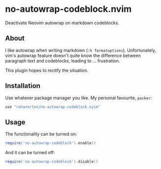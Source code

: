 # no-autowrap-codeblock.nvim

Deactivate Neovim autowrap on markdown codeblocks.

## About

I like autowrap when writing markdown (`:h formatoptions`). Unfortunately,
vim's autowrap feature doesn't quite know the difference between paragraph text
and codeblocks, leading to ... frustration.

This plugin hopes to rectify the situation.

## Installation

Use whatever package manager you like. My personal favourite, `packer`:

```lua
use "rohanorton/no-autowrap-codeblock.nvim"
```

## Usage

The functionality can be turned on:

```lua
require('no-autowrap-codeblock').enable()
```

And it can be turned off:

```lua
require('no-autowrap-codeblock').disable()
```

